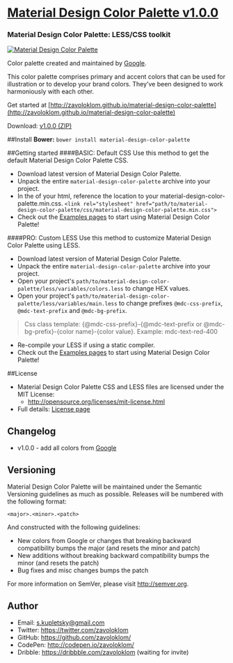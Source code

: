 # [Material Design Color Palette v1.0.0](http://zavoloklom.github.io/material-design-color-palette)
### Material Design Color Palette: LESS/CSS toolkit

[![Material Design Color Palette](http://zavoloklom.github.io/material-design-color-palette/images/Material-Design-Color-Palette.png)](http://zavoloklom.github.io/material-design-color-palette/)

Color palette created and maintained by [Google](http://www.google.com/design/spec/style/color.html#color-color-palette).

This color palette comprises primary and accent colors that can be used for illustration or to develop your brand colors. They’ve been designed to work harmoniously with each other.

Get started at [http://zavoloklom.github.io/material-design-color-palette](http://zavoloklom.github.io/material-design-color-palette)

Download: [v1.0.0 (ZIP)](https://github.com/zavoloklom/material-design-color-palette/releases/download/v1.0.0/material-design-color-palette.zip)


##Install
**Bower:**       `bower install material-design-color-palette`

##Getting started
####BASIC: Default CSS
Use this method to get the default Material Design Color Palette CSS.
- Download latest version of Material Design Color Palette.
- Unpack the entire `material-design-color-palette` archive into your project.
- In the <head> of your html, reference the location to your material-design-color-palette.min.css.
`<link rel="stylesheet" href="path/to/material-design-color-palette/css/material-design-color-palette.min.css">`
- Check out the [Examples pages](http://zavoloklom.github.io/material-design-color-palette/examples.html) to start using Material Design Color Palette!

####PRO: Custom LESS
Use this method to customize Material Design Color Palette using LESS.
- Download latest version of Material Design Color Palette.
- Unpack the entire `material-design-color-palette` archive into your project.
- Open your project's `path/to/material-design-color-palette/less/variables/colors.less` to change HEX values.
- Open your project's `path/to/material-design-color-palette/less/variables/main.less` to change prefixes `@mdc-css-prefix`, `@mdc-text-prefix` and `@mdc-bg-prefix`.

> Css class template: {@mdc-css-prefix}-{@mdc-text-prefix or @mdc-bg-prefix}-{color name}-{color value}.
> Example: mdc-text-red-400

- Re-compile your LESS if using a static compiler.
- Check out the [Examples pages](http://zavoloklom.github.io/material-design-color-palette/examples.html) to start using Material Design Color Palette!

##License
- Material Design Color Palette CSS and LESS files are licensed under the MIT License:
  - http://opensource.org/licenses/mit-license.html
- Full details: [License page](http://zavoloklom.github.io/material-design-color-palette/license.html)

## Changelog
- v1.0.0 - add all colors from [Google](http://www.google.com/design/spec/style/color.html#color-color-palette)

## Versioning
Material Design Color Palette will be maintained under the Semantic Versioning guidelines as much as possible. Releases will be numbered with the following format:

`<major>.<minor>.<patch>`

And constructed with the following guidelines:

* New colors from Google or changes that breaking backward compatibility bumps the major (and resets the minor and patch)
* New additions without breaking backward compatibility bumps the minor (and resets the patch)
* Bug fixes and misc changes bumps the patch

For more information on SemVer, please visit http://semver.org.

## Author
- Email: s.kupletsky@gmail.com
- Twitter: https://twitter.com/zavoloklom
- GitHub: https://github.com/zavoloklom/
- CodePen: http://codepen.io/zavoloklom/
- Dribble: https://dribbble.com/zavoloklom (waiting for invite)